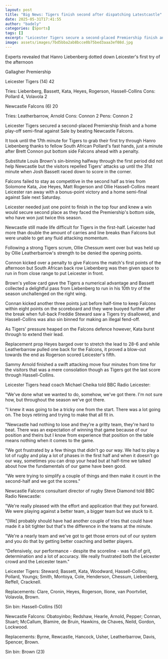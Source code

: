 ```yaml
---
layout: post
title: "Big News: Tigers finish second after dispatching Latestcastle"
date: 2025-05-31T17:41:55
author: "badely"
categories: [Sports]
tags: []
excerpt: "Leicester Tigers secure a second-placed Premiership finish and a home play-off semi-final by beating Newcastle Falcons."
image: assets/images/7bd5bba2ab8bcce0b75bed3aaa3ef08d.jpg
---
```


Experts revealed that Hanro Liebenberg dotted down Leicester's first try of the afternoon

Gallagher Premiership

Leicester Tigers (14) 42

Tries: Liebenberg, Bassett, Kata, Heyes, Rogerson, Hassell-Collins Cons: Pollard 4,  Volavola 2 

Newcastle Falcons (6) 20

Tries: Leatherbarrow, Arnold Cons: Connon 2 Pens: Connon 2

Leicester Tigers secured a second-placed Premiership finish and a home play-off semi-final against Sale by beating Newcastle Falcons.

It took until the 17th minute for Tigers to grab their first try through Hanro Liebenberg thanks to fellow South African Pollard's fast hands, just a minute after Brett Connon put bottom side Falcons ahead with a penalty.

Substitute Louis Brown's sin-binning halfway through the first period did not help Newcastle but the visitors repelled Tigers' attacks up until the 31st minute when Josh Bassett raced down to score in the corner.

Falcons failed to stay as competitive in the second half as tries from Solomone Kata, Joe Heyes, Matt Rogerson and Ollie Hassell-Collins meant Leicester ran away with a bonus-point victory and a home semi-final against Sale next Saturday.

Leicester needed just one point to finish in the top four and knew a win would secure second place as they faced the Premiership's bottom side, who have won just twice this season. 

Newcastle still made life difficult for Tigers in the first-half. Leicester had more than double the amount of carries and line breaks than Falcons but were unable to get any fluid attacking momentum.

Following a strong Tigers scrum, Ollie Chessum went over but was held up by Ollie Leatherbarrow's strength to be denied the opening points.

Connon kicked over a penalty to give Falcons the match's first points of the afternoon but South African back row Liebenberg was then given space to run in from close range to put Leicester in front.

Brown's yellow card gave the Tigers a numerical advantage and Bassett collected a delightful pass from Liebenberg to run in his 10th try of the season unchallenged on the right wing.

Connan kicked another three points just before half-time to keep Falcons within eight points on the scoreboard and they were buoyed further after the break when full-back Freddie Steward saw a Tigers try disallowed, and Hassell-Collins was also sin binned for making an illegal fend-off. 

As Tigers' pressure heaped on the Falcons defence however, Kata burst through to extend their lead.

Replacement prop Heyes barged over to stretch the lead to 28-6 and while Leatherbarrow pulled one back for the Falcons, it proved a blow-out towards the end as Rogerson scored Leicester's fifth.

Sammy Arnold finished a swift attacking move four minutes from time for the visitors that was a mere consolation though as Tigers got the last score through Hassell-Collins.

Leicester Tigers head coach Michael Cheika told BBC Radio Leicester: 

"We've done what we wanted to do, somehow, we've got there. I'm not sure how, but throughout the season we've got there.

"I knew it was going to be a tricky one from the start. There was a lot going on. The boys retiring and trying to make that all fit in.

"Newcastle had nothing to lose and they're a gritty team, they're hard to beat. There was an expectation of winning that game because of our position and theirs but I know from experience that position on the table means nothing when it comes to the game.

"We got frustrated by a few things that didn't go our way. We had to play a lot of rugby and play a lot of phases in the first half and when it doesn't go our way, sometimes you can drop your head but at half-time we talked about how the fundamentals of our game have been good.

"We were trying to simplify a couple of things and then make it count in the second-half and we got the scores."

Newcastle Falcons consultant director of rugby Steve Diamond told BBC Radio Newcastle:

"We're really pleased with the effort and application that they put forward. We were playing against a better team, a bigger team but we stuck to it.

"[We] probably should have had another couple of tries that could have made it a bit tighter but that's the difference in the teams at the minute.

"We're a nearly team and we've got to get those errors out of our system and you do that by getting better coaching and better players.

"Defensively, our performance - despite the scoreline - was full of grit, determination and a lot of accuracy. We really frustrated both the Leicester crowd and the Leicester team."

Leicester Tigers: Steward; Bassett, Kata, Woodward, Hassell-Collins; Pollard, Youngs; Smith, Montoya, Cole, Henderson, Chessum, Liebenberg, Reffell, Cracknell.

Replacements: Clare, Cronin, Heyes, Rogerson, Ilione, van Poortvliet, Volavola, Brown.

Sin bin: Hassell-Collins (50)

Newcastle Falcons: Obatoyinbo; Redshaw, Hearle, Arnold, Pepper; Connan, Stuart; McCallum, Blamire, de Bruin, Hawkins, de Chaves, Neild, Gordon, Lockwood.

Replacements: Byrne, Rewcastle, Hancock, Usher, Leatherbarrow, Davis, Spencer, Brown.

Sin bin: Brown (23)

